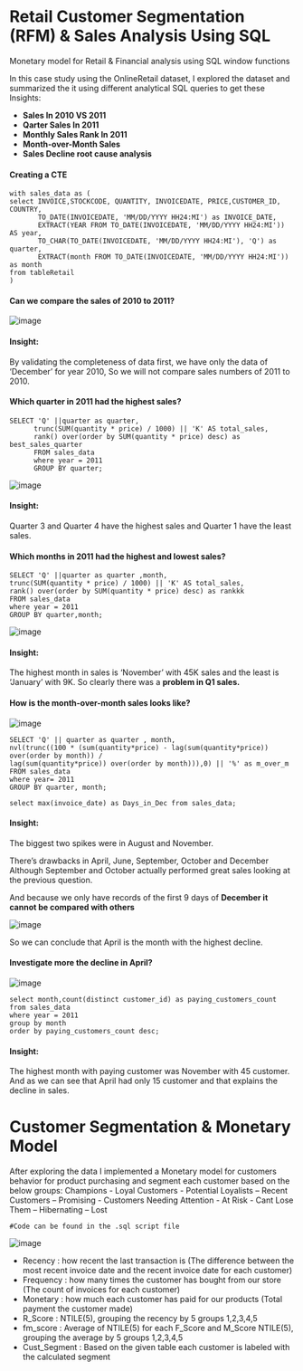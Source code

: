 # Retail Customer Segmentation (RFM) & Sales Analysis Using SQL
Monetary model for Retail &amp; Financial analysis using SQL window functions 

In this case study using the OnlineRetail dataset, I explored the dataset and summarized the it using different analytical SQL queries to get these Insights:

 
- **Sales In 2010 VS 2011**
- **Qarter Sales In 2011**
- **Monthly Sales Rank In 2011**
- **Month-over-Month Sales**
- **Sales Decline root cause analysis**

#### Creating a CTE 
  ```
with sales_data as (
select INVOICE,STOCKCODE, QUANTITY, INVOICEDATE, PRICE,CUSTOMER_ID, COUNTRY,
         TO_DATE(INVOICEDATE, 'MM/DD/YYYY HH24:MI') as INVOICE_DATE,
         EXTRACT(YEAR FROM TO_DATE(INVOICEDATE, 'MM/DD/YYYY HH24:MI')) AS year,
         TO_CHAR(TO_DATE(INVOICEDATE, 'MM/DD/YYYY HH24:MI'), 'Q') as quarter,
         EXTRACT(month FROM TO_DATE(INVOICEDATE, 'MM/DD/YYYY HH24:MI')) as month
from tableRetail
)
  ```

 #### Can we compare the sales of 2010 to 2011?
  
![image](https://user-images.githubusercontent.com/59100642/236642482-ce3e6690-1f0a-478d-b7fc-8ee22cd991ef.png)

  #### Insight:
  By validating the completeness of data first, we have only the data of ‘December’ for year 2010, So we
  will not compare sales numbers of 2011 to 2010.
  
  #### Which quarter in 2011 had the highest sales?
  ```
  SELECT 'Q' ||quarter as quarter,
        trunc(SUM(quantity * price) / 1000) || 'K' AS total_sales,
        rank() over(order by SUM(quantity * price) desc) as best_sales_quarter
        FROM sales_data
        where year = 2011
        GROUP BY quarter;
  ```
![image](https://user-images.githubusercontent.com/59100642/236644211-4c2566d0-8d79-4107-9ed2-641eba1ebf4b.png)

  #### Insight:
  Quarter 3 and Quarter 4 have the highest sales and Quarter 1 have the least sales.
  
  #### Which months in 2011 had the highest and lowest sales?
  ```
  SELECT 'Q' ||quarter as quarter ,month,
trunc(SUM(quantity * price) / 1000) || 'K' AS total_sales,
rank() over(order by SUM(quantity * price) desc) as rankkk
FROM sales_data
where year = 2011
GROUP BY quarter,month;
```
![image](https://user-images.githubusercontent.com/59100642/236642582-e1585466-cdf0-4dc4-bfa4-f7fc46e54b20.png)

#### Insight:
The highest month in sales is ‘November’ with 45K sales and the least is ‘January’ with 9K.
So clearly there was a **problem in Q1 sales.**

 #### How is the month-over-month sales looks like?
  
  ![image](https://user-images.githubusercontent.com/59100642/236642642-ddd7100a-74e8-411d-b1e4-949611348ff4.png)

  ```
SELECT 'Q' || quarter as quarter , month,
nvl(trunc((100 * (sum(quantity*price) - lag(sum(quantity*price)) over(order by month)) /
lag(sum(quantity*price)) over(order by month))),0) || '%' as m_over_m
FROM sales_data
where year= 2011
GROUP BY quarter, month;
  ```

  ```
select max(invoice_date) as Days_in_Dec from sales_data;
  ```


#### Insight:


The biggest two spikes were in August and November.

There’s drawbacks in April, June, September, October and December
Although September and October actually performed great sales looking at the previous question.

And because we only have records of the first 9 days of **December it cannot be compared with others**

![image](https://user-images.githubusercontent.com/59100642/236642678-01031757-2743-49f5-854a-0789c8c58bd3.png)

So we can conclude that April is the month with the highest decline.


  #### Investigate more the decline in April?
  ![image](https://user-images.githubusercontent.com/59100642/236642826-aab7f5f1-16b5-4f2e-a7ab-11d591d89d9e.png)

```  
select month,count(distinct customer_id) as paying_customers_count
from sales_data
where year = 2011
group by month
order by paying_customers_count desc;
```

#### Insight:
The highest month with paying customer was November with 45 customer.
And as we can see that April had only 15 customer and that explains the decline in sales.


# Customer Segmentation & Monetary Model  

After exploring the data I implemented a Monetary model for
customers behavior for product purchasing and segment each customer based on the below
groups:
Champions - Loyal Customers - Potential Loyalists – Recent Customers – Promising -
Customers Needing Attention - At Risk - Cant Lose Them – Hibernating – Lost

```
#Code can be found in the .sql script file
```
![image](https://user-images.githubusercontent.com/59100642/236643853-6f1393b0-a7c2-4153-895b-241cfa7d1062.png)

- Recency : how recent the last transaction is (The difference between the most recent invoice date and the recent invoice date for each customer)
- Frequency : how many times the customer has bought from our store (The count of invoices for each customer)
- Monetary : how much each customer has paid for our products (Total payment the customer made)
- R_Score : NTILE(5), grouping the recency by 5 groups 1,2,3,4,5
- fm_score : Average of NTILE(5) for each F_Score and M_Score NTILE(5), grouping the average by 5 groups 1,2,3,4,5
- Cust_Segment : Based on the given table each customer is labeled with the calculated segment

